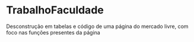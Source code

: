 # TrabalhoFaculdade
Desconstrução em tabelas e código de uma página do mercado livre, com foco nas funções presentes da página
